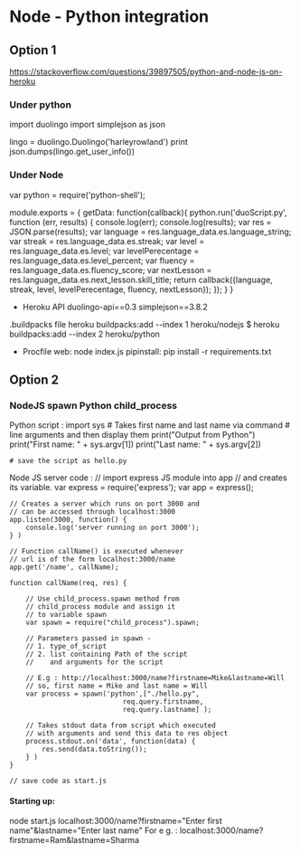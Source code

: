 # Node - Python integration
## Option 1
https://stackoverflow.com/questions/39897505/python-and-node-js-on-heroku

### Under python
import duolingo
import simplejson as json

lingo  = duolingo.Duolingo('harleyrowland')
print json.dumps(lingo.get_user_info())

### Under Node
var python = require('python-shell');

module.exports = {
  getData: function(callback){
    python.run('duoScript.py', function (err, results) { 
      console.log(err);
      console.log(results);
      var res = JSON.parse(results);
      var language = res.language_data.es.language_string;
      var streak = res.language_data.es.streak;
      var level = res.language_data.es.level;
      var levelPerecentage = res.language_data.es.level_percent;
      var fluency = res.language_data.es.fluency_score;
      var nextLesson = res.language_data.es.next_lesson.skill_title;
      return callback({language, streak, level, levelPerecentage, fluency, nextLesson});
    });
  }
}

- Heroku API
duolingo-api==0.3
simplejson==3.8.2

.buildpacks file
heroku buildpacks:add --index 1 heroku/nodejs
$ heroku buildpacks:add --index 2 heroku/python

- Procfile 
web: node index.js
pipinstall: pip install -r requirements.txt


## Option 2
### NodeJS spawn Python child_process
Python script :
    import sys
    # Takes first name and last name via command 
    # line arguments and then display them
    print("Output from Python")
    print("First name: " + sys.argv[1])
    print("Last name: " + sys.argv[2])
    
    # save the script as hello.py

Node JS server code :
    // import express JS module into app
    // and creates its variable.
    var express = require('express');
    var app = express();
    
    // Creates a server which runs on port 3000 and 
    // can be accessed through localhost:3000
    app.listen(3000, function() {
        console.log('server running on port 3000');
    } )
    
    // Function callName() is executed whenever 
    // url is of the form localhost:3000/name
    app.get('/name', callName);
    
    function callName(req, res) {
        
        // Use child_process.spawn method from 
        // child_process module and assign it
        // to variable spawn
        var spawn = require("child_process").spawn;
        
        // Parameters passed in spawn -
        // 1. type_of_script
        // 2. list containing Path of the script
        //    and arguments for the script 
        
        // E.g : http://localhost:3000/name?firstname=Mike&lastname=Will
        // so, first name = Mike and last name = Will
        var process = spawn('python',["./hello.py",
                                req.query.firstname,
                                req.query.lastname] );

        // Takes stdout data from script which executed
        // with arguments and send this data to res object
        process.stdout.on('data', function(data) {
            res.send(data.toString());
        } )
    }
    
    // save code as start.js

#### Starting up:
node start.js
localhost:3000/name?firstname="Enter first name"&lastname="Enter last name"
For e g. : localhost:3000/name?firstname=Ram&lastname=Sharma
